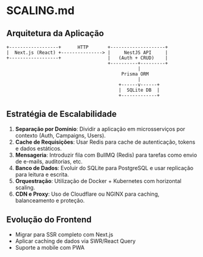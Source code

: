# SCALING.md

## Arquitetura da Aplicação

```
+------------------+      HTTP       +--------------------+
|  Next.js (React) +---------------> |     NestJS API     |
+------------------+                 |   (Auth + CRUD)    |
                                     +----------+---------+
                                                |
                                          Prisma ORM
                                                |
                                         +------v------+
                                         |  SQLite DB  |
                                         +-------------+
```

## Estratégia de Escalabilidade

1. **Separação por Domínio**: Dividir a aplicação em microsserviços por contexto (Auth, Campaigns, Users).
2. **Cache de Requisições**: Usar Redis para cache de autenticação, tokens e dados estáticos.
3. **Mensageria**: Introduzir fila com BullMQ (Redis) para tarefas como envio de e-mails, auditorias, etc.
4. **Banco de Dados**: Evoluir do SQLite para PostgreSQL e usar replicação para leitura e escrita.
5. **Orquestração**: Utilização de Docker + Kubernetes com horizontal scaling.
6. **CDN e Proxy**: Uso de Cloudflare ou NGINX para caching, balanceamento e proteção.

## Evolução do Frontend

- Migrar para SSR completo com Next.js
- Aplicar caching de dados via SWR/React Query
- Suporte a mobile com PWA